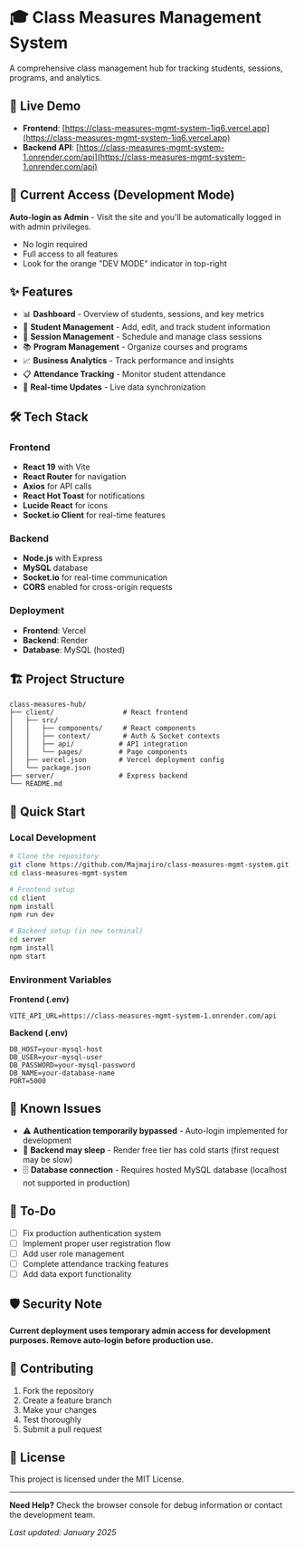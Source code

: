 # 🎓 Class Measures Management System

A comprehensive class management hub for tracking students, sessions, programs, and analytics.

## 🚀 Live Demo
- **Frontend**: [https://class-measures-mgmt-system-1jq6.vercel.app](https://class-measures-mgmt-system-1jq6.vercel.app)
- **Backend API**: [https://class-measures-mgmt-system-1.onrender.com/api](https://class-measures-mgmt-system-1.onrender.com/api)

## 🔧 Current Access (Development Mode)
**Auto-login as Admin** - Visit the site and you'll be automatically logged in with admin privileges.
- No login required
- Full access to all features
- Look for the orange "DEV MODE" indicator in top-right

## ✨ Features
- 📊 **Dashboard** - Overview of students, sessions, and key metrics
- 👥 **Student Management** - Add, edit, and track student information
- 📅 **Session Management** - Schedule and manage class sessions
- 📚 **Program Management** - Organize courses and programs
- 📈 **Business Analytics** - Track performance and insights
- 📋 **Attendance Tracking** - Monitor student attendance
- 🔄 **Real-time Updates** - Live data synchronization

## 🛠 Tech Stack

### Frontend
- **React 19** with Vite
- **React Router** for navigation
- **Axios** for API calls
- **React Hot Toast** for notifications
- **Lucide React** for icons
- **Socket.io Client** for real-time features

### Backend
- **Node.js** with Express
- **MySQL** database
- **Socket.io** for real-time communication
- **CORS** enabled for cross-origin requests

### Deployment
- **Frontend**: Vercel
- **Backend**: Render
- **Database**: MySQL (hosted)

## 🏗 Project Structure
```
class-measures-hub/
├── client/                 # React frontend
│   ├── src/
│   │   ├── components/     # React components
│   │   ├── context/        # Auth & Socket contexts
│   │   ├── api/           # API integration
│   │   └── pages/         # Page components
│   ├── vercel.json        # Vercel deployment config
│   └── package.json
├── server/                # Express backend
└── README.md
```

## 🚀 Quick Start

### Local Development
```bash
# Clone the repository
git clone https://github.com/Majmajiro/class-measures-mgmt-system.git
cd class-measures-mgmt-system

# Frontend setup
cd client
npm install
npm run dev

# Backend setup (in new terminal)
cd server
npm install
npm start
```

### Environment Variables
**Frontend (.env)**
```
VITE_API_URL=https://class-measures-mgmt-system-1.onrender.com/api
```

**Backend (.env)**
```
DB_HOST=your-mysql-host
DB_USER=your-mysql-user
DB_PASSWORD=your-mysql-password
DB_NAME=your-database-name
PORT=5000
```

## 🐛 Known Issues
- ⚠️ **Authentication temporarily bypassed** - Auto-login implemented for development
- 🔄 **Backend may sleep** - Render free tier has cold starts (first request may be slow)
- 🗄️ **Database connection** - Requires hosted MySQL database (localhost not supported in production)

## 📝 To-Do
- [ ] Fix production authentication system
- [ ] Implement proper user registration flow
- [ ] Add user role management
- [ ] Complete attendance tracking features
- [ ] Add data export functionality

## 🛡 Security Note
**Current deployment uses temporary admin access for development purposes. Remove auto-login before production use.**

## 🤝 Contributing
1. Fork the repository
2. Create a feature branch
3. Make your changes
4. Test thoroughly
5. Submit a pull request

## 📄 License
This project is licensed under the MIT License.

---

**Need Help?** Check the browser console for debug information or contact the development team.

*Last updated: January 2025*